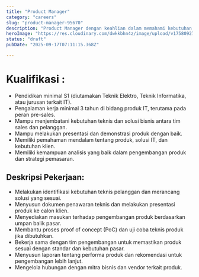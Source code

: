```yaml
---
title: "Product Manager"
category: "careers"
slug: "product-manager-95670"
description: "Product Manager dengan keahlian dalam memahami kebutuhan klien, menyusun solusi teknis, serta mengelola roadmap produk untuk mendukung pertumbuhan bisnis."
heroImage: "https://res.cloudinary.com/dwkkbhn4z/image/upload/v1758092707/uploads/gu4ujm4lhjxoifybhzmv.png"
status: "draft"
pubDate: "2025-09-17T07:11:15.368Z"

---
```


# Kualifikasi :
- Pendidikan minimal S1 (diutamakan Teknik Elektro, Teknik Informatika, atau jurusan terkait IT).
- Pengalaman kerja minimal 3 tahun di bidang produk IT, terutama pada peran pre-sales.
- Mampu menjembatani kebutuhan teknis dan solusi bisnis antara tim sales dan pelanggan.
- Mampu melakukan presentasi dan demonstrasi produk dengan baik.
- Memiliki pemahaman mendalam tentang produk, solusi IT, dan kebutuhan klien.
- Memiliki kemampuan analisis yang baik dalam pengembangan produk dan strategi pemasaran.

## Deskripsi Pekerjaan:
- Melakukan identifikasi kebutuhan teknis pelanggan dan merancang solusi yang sesuai.
- Menyusun dokumen penawaran teknis dan melakukan presentasi produk ke calon klien.
- Menyediakan masukan terhadap pengembangan produk berdasarkan umpan balik pasar.
- Membantu proses proof of concept (PoC) dan uji coba teknis produk jika dibutuhkan.
- Bekerja sama dengan tim pengembangan untuk memastikan produk sesuai dengan standar dan kebutuhan pasar.
- Menyusun laporan tentang performa produk dan rekomendasi untuk pengembangan lebih lanjut.
- Mengelola hubungan dengan mitra bisnis dan vendor terkait produk.